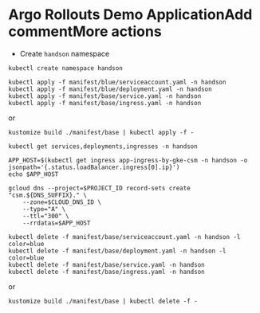 # Argo Rollouts Demo ApplicationAdd commentMore actions

- Create `handson` namespace

```shell
kubectl create namespace handson
```

```shell
kubectl apply -f manifest/blue/serviceaccount.yaml -n handson
kubectl apply -f manifest/blue/deployment.yaml -n handson
kubectl apply -f manifest/base/service.yaml -n handson
kubectl apply -f manifest/base/ingress.yaml -n handson
```

or  

```shell
kustomize build ./manifest/base | kubectl apply -f - 
```

```shell
kubectl get services,deployments,ingresses -n handson
```

```shell
APP_HOST=$(kubectl get ingress app-ingress-by-gke-csm -n handson -o jsonpath='{.status.loadBalancer.ingress[0].ip}')
echo $APP_HOST
```

```shell
gcloud dns --project=$PROJECT_ID record-sets create "csm.${DNS_SUFFIX}." \
    --zone=$CLOUD_DNS_ID \
    --type="A" \
    --ttl="300" \
    --rrdatas=$APP_HOST
```

```shell
kubectl delete -f manifest/base/serviceaccount.yaml -n handson -l color=blue
kubectl delete -f manifest/base/deployment.yaml -n handson -l color=blue
kubectl delete -f manifest/base/service.yaml -n handson
kubectl delete -f manifest/base/ingress.yaml -n handson
```

or  

```shell
kustomize build ./manifest/base | kubectl delete -f - 
```